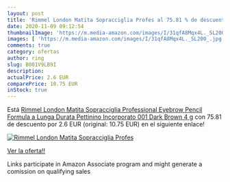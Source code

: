 ```yaml
---
layout: post
title: 'Rimmel London Matita Sopracciglia Profes al 75.81 % de descuento'
date: 2020-11-09 09:12:54
thumbnailImage: 'https://m.media-amazon.com/images/I/31qfA8Mqx4L._SL200_.jpg'
images: [ 'https://m.media-amazon.com/images/I/31qfA8Mqx4L._SL200_.jpg' ]
comments: true
category: ofertas
author: ring
slug: B001V9LB9I
description:
actualPrice: 2.6 EUR
comparePrice: 10.75 EUR
inStock: true
---
```


Está [Rimmel London Matita Sopracciglia Professional Eyebrow Pencil  Formula a Lunga Durata  Pettinino Incorporato  001 Dark Brown  4 g](https://www.amazon.it/dp/B001V9LB9I/?tag=tolees00-21) con 75.81 de descuento por 2.6 EUR (original: 10.75 EUR) en el siguiente enlace!

[![Rimmel London Matita Sopracciglia Profes](https://m.media-amazon.com/images/I/31qfA8Mqx4L._SL200_.jpg)](https://www.amazon.it/dp/B001V9LB9I/?tag=tolees00-21)

[Ver la oferta!!](https://www.amazon.it/dp/B001V9LB9I/?tag=tolees00-21)

Links participate in Amazon Associate program and might generate a comission on qualifying sales



